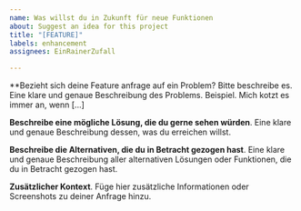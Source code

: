 ```yaml
---
name: Was willst du in Zukunft für neue Funktionen
about: Suggest an idea for this project
title: "[FEATURE]"
labels: enhancement
assignees: EinRainerZufall

---
```


**Bezieht sich deine Feature anfrage auf ein Problem? Bitte beschreibe es.
Eine klare und genaue Beschreibung des Problems. Beispiel. Mich kotzt es immer an, wenn [...]

**Beschreibe eine mögliche Lösung, die du gerne sehen würden**.
Eine klare und genaue Beschreibung dessen, was du erreichen willst.

**Beschreibe die Alternativen, die du in Betracht gezogen hast**.
Eine klare und genaue Beschreibung aller alternativen Lösungen oder Funktionen, die du in Betracht gezogen hast.

**Zusätzlicher Kontext**.
Füge hier zusätzliche Informationen oder Screenshots zu deiner Anfrage hinzu.
